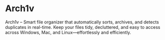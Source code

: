 # Arch1v
Arch1v – Smart file organizer that automatically sorts, archives, and detects duplicates in real-time. Keep your files tidy, decluttered, and easy to access across Windows, Mac, and Linux—effortlessly and efficiently.
